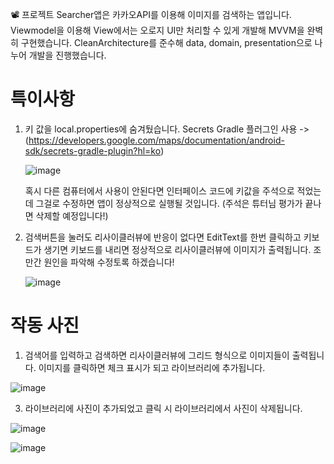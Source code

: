 📽️ 프로젝트
Searcher앱은 카카오API를 이용해 이미지를 검색하는 앱입니다. 
Viewmodel을 이용해 View에서는 오로지 UI만 처리할 수 있게 개발해 MVVM을 완벽히 구현했습니다.
CleanArchitecture를 준수해 data, domain, presentation으로 나누어 개발을 진행했습니다.
      



# 특이사항

1. 키 값을 local.properties에 숨겨뒀습니다.
   Secrets Gradle 플러그인 사용 -> (https://developers.google.com/maps/documentation/android-sdk/secrets-gradle-plugin?hl=ko)

   ![image](https://github.com/choco5732/Personal_Project_Retrofit/assets/81561579/c0b15bb2-3589-4158-81cb-a97a8976ddad)

   혹시 다른 컴퓨터에서 사용이 안된다면 인터페이스 코드에 키값을 주석으로 적었는데 그걸로 수정하면 앱이 정상적으로 실행될 것입니다.
   (주석은 튜터님 평가가 끝나면 삭제할 예정입니다!)

2. 검색버튼을 눌러도 리사이클러뷰에 반응이 없다면
   EditText를 한번 클릭하고 키보드가 생기면 키보드를 내리면 정상적으로 리사이클러뷰에 이미지가 출력됩니다.
   조만간 원인을 파악해 수정토록 하겠습니다!

   ![image](https://github.com/choco5732/Personal_Project_Retrofit/assets/81561579/90966f87-f40a-4dcd-a612-ecdb5e5e267f)


# 작동 사진
1. 검색어를 입력하고 검색하면 리사이클러뷰에 그리드 형식으로 이미지들이 출력됩니다.
   이미지를 클릭하면 체크 표시가 되고 라이브러리에 추가됩니다.
   
![image](https://github.com/choco5732/Personal_Project_Retrofit/assets/81561579/a73df7f9-a98d-49b4-9273-de0d9a538899)


3. 라이브러리에 사진이 추가되었고 클릭 시 라이브러리에서 사진이 삭제됩니다.
   
![image](https://github.com/choco5732/Personal_Project_Retrofit/assets/81561579/cdffdcf4-47b9-44b0-9692-54ffa7222bac)

![image](https://github.com/choco5732/Personal_Project_Retrofit/assets/81561579/3e5055a1-923f-4ab6-a88e-4575ad55d8c7)
